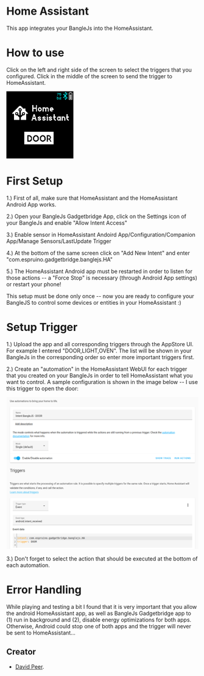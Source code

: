 # Home Assistant
This app integrates your BangleJs into the HomeAssistant.

# How to use
Click on the left and right side of the screen to select the triggers that you
configured. Click in the middle of the screen to send the trigger to HomeAssistant.

![](screenshot.png)

# First Setup
1.) First of all, make sure that HomeAssistant and the HomeAssistant Android App works.

2.) Open your BangleJs Gadgetbridge App, click on the Settings icon of your BangleJs and enable "Allow Intent Access"

3.) Enable sensor in HomeAssistant Andoird App/Configuration/Companion App/Manage Sensors/LastUpdate Trigger

4.) At the bottom of the same screen click on "Add New Intent" and enter "com.espruino.gadgetbridge.banglejs.HA"

5.) The HomeAssistant Android app must be restarted in order to listen for those actions
 -- a "Force Stop" is necessary (through Android App settings) or restart your phone!

This setup must be done only once -- now you are ready to configure your BangleJS to
control some devices or entities in your HomeAssistant :)

# Setup Trigger
1.) Upload the app and all corresponding triggers through the AppStore UI. For example I entered "DOOR,LIGHT,OVEN". The list will be shown in your BangleJs in the corresponding order so enter more important triggers first.

2.) Create an "automation" in the HomeAssistant WebUI for each trigger that you created on your BangleJs in order to tell HomeAssistant what you want to control. A sample configuration is shown in the image below -- I use this trigger to open the door:

![](ha_automation.png)

3.) Don't forget to select the action that should be executed at the bottom of each automation.

# Error Handling

While playing and testing a bit I found that it is very important that you allow the android HomeAssistant app, as well as BangleJs Gadgetbridge app to (1) run in background and (2), disable energy optimizations for both apps.
Otherwise, Android could stop one of both apps and the trigger will never be sent to HomeAssistant...

## Creator
- [David Peer](https://github.com/peerdavid).
